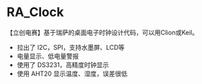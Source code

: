 # RA_Clock
【立创电赛】基于瑞萨的桌面电子时钟设计代码，可以用Clion或Keil。

- 拉出了 I2C，SPI，支持水墨屏、LCD等
- 电量显示、低电量警报
- 使用了 DS3231，高精度时钟显示
- 使用 AHT20 显示温度、湿度，误差很低